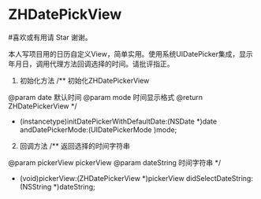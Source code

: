 # ZHDatePickView
#喜欢或有用请 Star 谢谢。 

本人写项目用的日历自定义View，简单实用。使用系统UIDatePicker集成，显示年月日，调用代理方法回调选择的时间。请批评指正。
1. 初始化方法
/**
 初始化ZHDatePickerView
 
 @param date 默认时间
 @param mode 时间显示格式
 @return ZHDatePickerView
 */
- (instancetype)initDatePickerWithDefaultDate:(NSDate *)date
                            andDatePickerMode:(UIDatePickerMode )mode;
                            
2. 回调方法
/**
 返回选择的时间字符串

 @param pickerView pickerView
 @param dateString 时间字符串
 */
- (void)pickerView:(ZHDatePickerView *)pickerView didSelectDateString:(NSString *)dateString;
